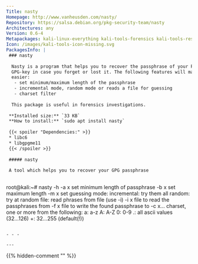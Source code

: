 ```yaml
---
Title: nasty
Homepage: http://www.vanheusden.com/nasty/
Repository: https://salsa.debian.org/pkg-security-team/nasty
Architectures: any
Version: 0.6-4
Metapackages: kali-linux-everything kali-tools-forensics kali-tools-respond 
Icon: /images/kali-tools-icon-missing.svg
PackagesInfo: |
 ### nasty
 
  Nasty is a program that helps you to recover the passphrase of your PGP or
  GPG-key in case you forget or lost it. The following features will make things
  easier:
   - set minimum/maximum length of the passphrase
   - incremental mode, random mode or reads a file for guessing
   - charset filter
   
  This package is useful in forensics investigations.
 
 **Installed size:** `33 KB`  
 **How to install:** `sudo apt install nasty`  
 
 {{< spoiler "Dependencies:" >}}
 * libc6 
 * libgpgme11 
 {{< /spoiler >}}
 
 ##### nasty
 
 A tool which helps you to recover your GPG passphrase
 
 ```
 root@kali:~# nasty -h
 -a x	set minimum length of passphrase
 -b x	set maximum length
 -m x	set guessing mode:
 	incremental: try them all
 	random: try at random
 	file: read phrases from file (use -i)
 -i x	file to read the passphrases from
 -f x	file to write the found passphrase to
 -c x... charset, one or more from the following:
 	a: a-z
 	A: A-Z
 	0: 0-9
 	.: all ascii values (32...126)
 	+: 32...255 (default(!))
 ```
 
 - - -
 
---
```

{{% hidden-comment "<!--Do not edit anything above this line-->" %}}
